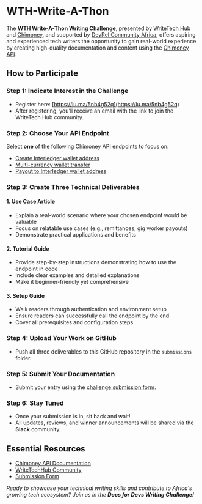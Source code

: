 # WTH-Write-A-Thon
The **WTH Write-A-Thon Writing Challenge**, presented by [WriteTech Hub](https://writetechhub.org/) and [Chimoney](https://chimoney.io/), and supported by [DevRel Community Africa](https://devrelcomafrica.xyz/), offers aspiring and experienced tech writers the opportunity to gain real-world experience by creating high-quality documentation and content using the [Chimoney API](https://chimoney.readme.io/reference/introduction).

## How to Participate

### Step 1: Indicate Interest in the Challenge

- Register here: [https://lu.ma/5nb4g52q](https://lu.ma/5nb4g52q)  
- After registering, you’ll receive an email with the link to join the WriteTech Hub community.

### Step 2: Choose Your API Endpoint

Select **one** of the following Chimoney API endpoints to focus on:

- [Create Interledger wallet address](https://api.chimoney.io/v0.2.4/api-docs/#/Interledger/post_v0_2_4_accounts_issue_wallet_address)  
- [Multi-currency wallet transfer](https://api.chimoney.io/v0.2.4/api-docs/#/Interledger/post_v0_2_4_multicurrency_wallets_transfer)  
- [Payout to Interledger wallet address](https://api.chimoney.io/v0.2.4/api-docs/#/Interledger/post_v0_2_4_payouts_interledger_wallet_address)  

### Step 3: Create Three Technical Deliverables

#### 1. Use Case Article
- Explain a real-world scenario where your chosen endpoint would be valuable  
- Focus on relatable use cases (e.g., remittances, gig worker payouts)  
- Demonstrate practical applications and benefits  

#### 2. Tutorial Guide
- Provide step-by-step instructions demonstrating how to use the endpoint in code  
- Include clear examples and detailed explanations  
- Make it beginner-friendly yet comprehensive  

#### 3. Setup Guide
- Walk readers through authentication and environment setup  
- Ensure readers can successfully call the endpoint by the end  
- Cover all prerequisites and configuration steps  

### Step 4: Upload Your Work on GitHub

- Push all three deliverables to this GitHub repository in the `submissions` folder.

### Step 5: Submit Your Documentation

- Submit your entry using the [challenge submission form](https://forms.gle/SRYd5CDprZpPyzkn7).

### Step 6: Stay Tuned

- Once your submission is in, sit back and wait!  
- All updates, reviews, and winner announcements will be shared via the **Slack** community.

## Essential Resources

- [Chimoney API Documentation](https://chimoney.readme.io/reference/introduction)  
- [WriteTechHub Community](https://writetechhub.org/our-community/)  
- [Submission Form](https://forms.gle/SRYd5CDprZpPyzkn7) 

*Ready to showcase your technical writing skills and contribute to Africa's growing tech ecosystem?* 
*Join us in the **Docs for Devs Writing Challenge!***
